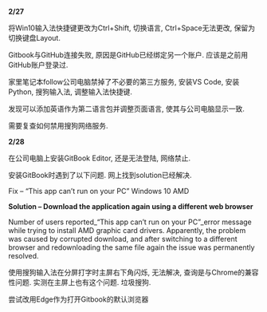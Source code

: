  **2/27**

将Win10输入法快捷键更改为Ctrl+Shift, 切换语言, Ctrl+Space无法更改, 保留为切换键盘Layout.

Gitbook与GitHub连接失败, 原因是GitHub已经绑定另一个账户. 应该是之前用GitHub账户登录过.

家里笔记本follow公司电脑禁掉了不必要的第三方服务, 安装VS Code, 安装Python, 搜狗输入法, 调整输入法快捷键.

发现可以添加英语作为第二语言包并调整页面语言, 使其与公司电脑显示一致.

需要复查如何禁用搜狗网络服务.

**2/28**

在公司电脑上安装GitBook Editor, 还是无法登陆, 网络禁止.

安装GitBook时遇到了以下问题. 网上找到solution已经解决.

Fix – “This app can’t run on your PC” Windows 10 AMD

**Solution – Download the application again using a different web browser**

Number of users reported\_“This app can’t run on your PC”\_error message while trying to install AMD graphic card drivers. Apparently, the problem was caused by corrupted download, and after switching to a different browser and redownloading the same file again the issue was permanently resolved.

使用搜狗输入法在分屏打字时主屏右下角闪烁, 无法解决, 查询是与Chrome的兼容性问题. 实测在主屏上也有这个问题. 垃圾搜狗.

尝试改用Edge作为打开Gitbook的默认浏览器 

